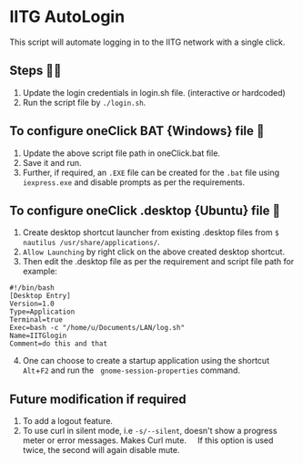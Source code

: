 # IITG AutoLogin
This script will automate logging in to the IITG network with a single click.

## Steps 👩‍🏫

1. Update the login credentials in login.sh file.
   (interactive or hardcoded)
2. Run the script file by `./login.sh`.


## To configure oneClick BAT {Windows} file 👀
1. Update the above script file path in oneClick.bat file.
2. Save it and run.
3. Further, if required, an `.EXE` file can be created for the `.bat` file using `iexpress.exe`
   and disable prompts as per the requirements.


## To configure oneClick .desktop {Ubuntu} file 👀
1. Create desktop shortcut launcher from existing .desktop files from
   `$ nautilus /usr/share/applications/`.
2. `Allow Launching` by right click on the above created desktop shortcut.
3. Then edit the .desktop file as per the requirement and script file path
   for example:
```
#!/bin/bash
[Desktop Entry]
Version=1.0
Type=Application
Terminal=true
Exec=bash -c "/home/u/Documents/LAN/log.sh"
Name=IITGlogin
Comment=do this and that
```
4. One can choose to create a startup application using the shortcut `Alt`+`F2` and run the
   `gnome-session-properties` command. 

## Future modification if required
1. To add a logout feature.
2. To use curl in silent mode, i.e `-s/--silent`, doesn't show a progress meter or error messages. Makes Curl mute. 
   If this option is used twice, the second will again disable mute.
